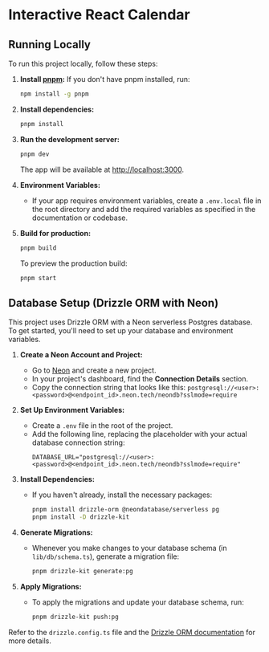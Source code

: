 # Interactive React Calendar

## Running Locally

To run this project locally, follow these steps:

1. **Install [pnpm](https://pnpm.io/):**
   If you don't have pnpm installed, run:
   ```sh
   npm install -g pnpm
   ```

2. **Install dependencies:**
   ```sh
   pnpm install
   ```

3. **Run the development server:**
   ```sh
   pnpm dev
   ```
   The app will be available at [http://localhost:3000](http://localhost:3000).

4. **Environment Variables:**
   - If your app requires environment variables, create a `.env.local` file in the root directory and add the required variables as specified in the documentation or codebase.

5. **Build for production:**
   ```sh
   pnpm build
   ```
   To preview the production build:
   ```sh
   pnpm start
   ```

## Database Setup (Drizzle ORM with Neon)

This project uses Drizzle ORM with a Neon serverless Postgres database. To get started, you'll need to set up your database and environment variables.

1. **Create a Neon Account and Project:**
   - Go to [Neon](https://neon.tech/) and create a new project.
   - In your project's dashboard, find the **Connection Details** section.
   - Copy the connection string that looks like this: `postgresql://<user>:<password>@<endpoint_id>.neon.tech/neondb?sslmode=require`

2. **Set Up Environment Variables:**
   - Create a `.env` file in the root of the project.
   - Add the following line, replacing the placeholder with your actual database connection string:
     ```
     DATABASE_URL="postgresql://<user>:<password>@<endpoint_id>.neon.tech/neondb?sslmode=require"
     ```

3. **Install Dependencies:**
   - If you haven't already, install the necessary packages:
     ```sh
     pnpm install drizzle-orm @neondatabase/serverless pg
     pnpm install -D drizzle-kit
     ```

4. **Generate Migrations:**
   - Whenever you make changes to your database schema (in `lib/db/schema.ts`), generate a migration file:
     ```sh
     pnpm drizzle-kit generate:pg
     ```

5. **Apply Migrations:**
   - To apply the migrations and update your database schema, run:
     ```sh
     pnpm drizzle-kit push:pg
     ```

Refer to the `drizzle.config.ts` file and the [Drizzle ORM documentation](https://orm.drizzle.team/docs/overview) for more details.
